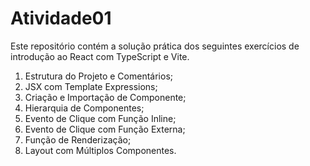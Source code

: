 # Atividade01

Este repositório contém a solução prática dos seguintes exercícios de introdução ao React com TypeScript e Vite.

1. Estrutura do Projeto e Comentários;
2. JSX com Template Expressions;
3. Criação e Importação de Componente;
4. Hierarquia de Componentes;
5. Evento de Clique com Função Inline;
6. Evento de Clique com Função Externa;
7. Função de Renderização;
8. Layout com Múltiplos Componentes.
